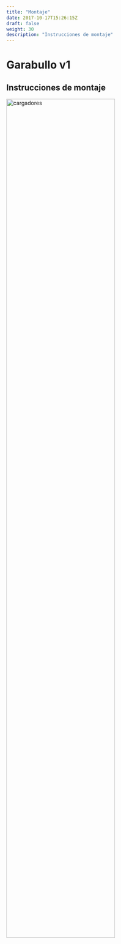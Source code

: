 ```yaml
---
title: "Montaje"
date: 2017-10-17T15:26:15Z
draft: false
weight: 30
description: "Instrucciones de montaje"
---
```

# Garabullo v1
## Instrucciones de montaje
<img src="/construccion.gif" alt="cargadores" width="75%"/>